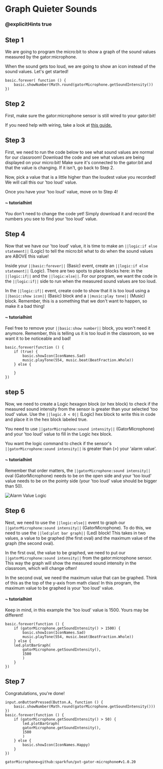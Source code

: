 # Graph Quieter Sounds
### @explicitHints true

<!-- Tutorial Link: https://makecode.microbit.org/#tutorial:44016-53364-50608-32747 -->

## Step 1

We are going to program the micro:bit to show a graph of the sound values measured by the gator:microphone.

When the sound gets too loud, we are going to show an icon instead of the sound values. Let's get started!

```template
basic.forever( function () {
    basic.showNumber(Math.round(gatorMicrophone.getSoundIntensity())
})
```

## Step 2

First, make sure the gator:microphone sensor is still wired to your gator:bit!

If you need help with wiring, take a look at [this guide.](https://docs.google.com/document/d/1oiQ0SdTL-UBnaFOiDmDOU_auGtIwzq84lymv9pf5Y0E/edit?usp=sharing)

## Step 3

First, we need to run the code below to see what sound values are normal for our classroom! Download the code and see what values are being displayed on your micro:bit! Make sure it's connected to the gator:bit and that the value is changing. If it isn't, go back to Step 2.

Now, pick a value that is a little higher than the loudest value you recorded! We will call this our 'too loud' value.

Once you have your 'too loud' value, move on to Step 4!

#### ~ tutorialhint

You don't need to change the code yet! Simply download it and record the numbers you see to find your 'too loud' value.

## Step 4

Now that we have our 'too loud' value, it is time to make an ``||logic:if else statement||`` (Logic) to tell the micro:bit what to do when the sound values are ABOVE this value!

Inside your ``||basic:forever||`` (Basic) event, create an ``||logic:if else statement||`` (Logic). There are two spots to place blocks here: in the ``||logic:if||`` and the ``||logic:else||``. For our program, we want the code in the ``||logic:if||`` side to run when the measured sound values are too loud.

In the ``||logic:if||`` event, create code to show that it is too loud using a ``||basic:show icon||`` (Basic) block and a ``||music:play tone||`` (Music) block. Remember, this is a something that we don't want to happen, so make it a bad thing!

#### ~ tutorialhint

Feel free to remove your ``||basic:show number||`` block, you won't need it anymore. Remember, this is telling us it is too loud in the classroom, so we want it to be noticeable and bad!

```blocks
basic.forever(function () {
    if (true) {
        basic.showIcon(IconNames.Sad)
        music.playTone(554, music.beat(BeatFraction.Whole))
    } else {

    }
})
```

## step 5
Now, we need to create a Logic hexagon block (or hex block) to check if the measured sound intensity from the sensor is greater than your selected 'too loud' value. Use the ``||logic.0 < 0||`` (Logic) hex block to write this in code and place it in the hex block labeled true.

You need to use ``||gatorMicrophone:sound intensity||`` (GatorMicrophone) and your 'too loud' value to fill in the Logic hex block.

You want the logic command to check if the sensor's ``||gatorMicrophone:sound intensity||`` is greater than (>) your 'alarm value'.

#### ~ tutorialhint
Remember that order matters, the ``||gatorMicrophone:sound intensity||`` oval (GatorMicrophone) needs to be on the open side and your 'too loud' value needs to be on the pointy side (your 'too loud' value should be bigger than 50).

![Alarm Value Logic](https://schoolwidelabs.github.io/sensor-immersion/images/sound.png)

## Step 6

Next, we need to use the ``||logic:else||`` event to graph our ``||gatorMicrophone:sound intensity||`` (GatorMicrophone). To do this, we need to use the ``||led:plot bar graph||`` (Led) block! This takes in two values, a value to be graphed (the first oval) and the maximum value of the graph (the second oval).

In the first oval, the value to be graphed, we need to put our ``||gatorMicrophone:sound intensity||`` from the gator:microphone sensor. This way the graph will show the measured sound intensity in the classroom, which will change often!

In the second oval, we need the maximum value that can be graphed. Think of this as the top of the y-axis from math class! In this program, the maximum value to be graphed is your 'too loud' value.

#### ~ tutorialhint

Keep in mind, in this example the 'too loud' value is 1500. Yours may be different!

```blocks
basic.forever(function () {
    if (gatorMicrophone.getSoundIntensity() > 1500) {
        basic.showIcon(IconNames.Sad)
        music.playTone(554, music.beat(BeatFraction.Whole))
    } else {
    led.plotBarGraph(
        gatorMicrophone.getSoundIntensity(),
        1500
        )
    }
})
```

## Step 7

Congratulations, you're done!

```ghost
input.onButtonPressed(Button.A, function () {
    basic.showNumber(Math.round(gatorMicrophone.getSoundIntensity()))
})
basic.forever(function () {
    if (gatorMicrophone.getSoundIntensity() > 50) {
        led.plotBarGraph(
        gatorMicrophone.getSoundIntensity(),
        1500
        )
    } else {
        basic.showIcon(IconNames.Happy)
    }
})
```

```package
gatorMicrophone=github:sparkfun/pxt-gator-microphone#v1.0.20
```
